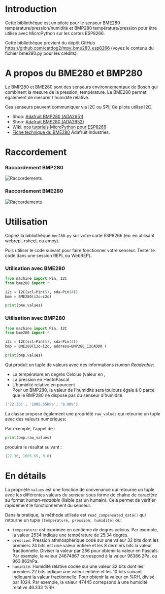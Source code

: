 # Introduction
Cette bibliothèque est un pilote pour le senseur BME280 température/pression/humidité et BMP280 température/pression pour être utilisé avec MicroPython sur les cartes ESP8266.

Cette bibliothèque provient du dépôt GitHub https://github.com/catdog2/mpy_bme280_esp8266 (voyez le contenu du fichier bme280.py pour les crédits).

# A propos du BME280 et BMP280

Le BMP280 et BME280 sont des senseurs environnementaux de Bosch qui combinent la mesure de la pression, température. Le BME280 permet également de mesurer l'humidité relative. 

Ces senseurs peuvent communiquer via I2C ou SPI; Ce pilote utilise I2C.

* Shop: [Adafruit BMP280 (ADA2651)](http://shop.mchobby.be/product.php?id_product=1118)
* Shop: [Adafruit BME280 (ADA2652)](http://shop.mchobby.be/product.php?id_product=684)
* Wiki: [nos tutoriels MicroPython pour ESP8266](https://wiki.mchobby.be/index.php?title=MicroPython-Accueil#ESP8266_en_MicroPython)
* [Fiche technique du BME280](https://www.adafruit.com/datasheets/BST-BME280_DS001-10.pdf) Adafruit Industries.
 
# Raccordement

### Raccordement BMP280 ###
![Raccordements](bmp280_bb.jpg)

### Raccordement BME280 ###
![Raccordements](bme280_bb.jpg)

# Utilisation 
Copiez la bibliothèque `bme280.py` sur votre carte ESP8266 (ex: en utilisant webrepl, rsheel, ou ampy).

Puis utiliser le code suivant pour faire fonctionner votre senseur. Tester le code dans une session REPL ou WebREPL. 

### Utilisation avec BME280 ###

``` python
from machine import Pin, I2C
from bme280 import *

i2c = I2C(scl=Pin(5), sda=Pin(4))
bme = BME280(i2c=i2c)

print(bme.values)
```

### Utilisation avec BMP280 ###

``` python
from machine import Pin, I2C
from bme280 import *

i2c = I2C(scl=Pin(5), sda=Pin(4))
bmp = BME280(i2c=i2c, address=BMP280_I2CADDR )

print(bmp.values)
```

Qui produit un tuple de valeurs avec des informations _Human Readeable_: 
* La température en degrés Celcius (valeur en , 
* La pression en HectoPascal
* L'humidité relative en pourcent<br />Pour un BMP280, la valeur de l'humidité sera toujours égale à 0 parce que le BMP280 ne dispose pas du senseur d'humidité.

``` python
('22.36C', '1005.65hPa', '0.00%')
```

La classe propose également une propriété `raw_values` qui retourne un tuple avec des valeurs numériques:

Par exemple, l'appel de :

``` python
print(bmp.raw_values)
```

produira le résultat suivant :

``` python
(22.36, 1005.65, 0.0)
```

# En détails #

La propriété `values` est une fonction de convenance qui retourne un tuple avec les différentes valeurs du senseur sous forme de chaîne de caractère au format _human-readable_ (lisible par un humain). Cela permet de vérifier rapidement le fonctionnement du senseur. 

Dans la pratique, la méthode utilisée est `read_compensated_data()` qui retourne un tuple `(temperature, pression, humidité)` où:

* `temperature`:  est exprimée en centième de degrés celcius. Par exemple, la valeur 2534 indique une température de 25.34 degrés.
* `pression`: Pression athmosphérique codé sur une valeur 32 bits dont les premiers 24 bits est une valeur entière et les 8 derniers bits la valeur fractionnelle. Diviser la valeur par 256 pour obtenir la valeur en Pascals. Par exemple, la valeur 24674867 correspond à la valeur 96386.2Pa, ou 963.862hPa.
* `humidité`: Humidité relative codée sur une valeur 32 bits dont les premiers 22 bits indique une valeur entière et les 10 bits suivant indiquant la valeur fractionnelle. Pour obtenir la valeur en %RH, divisé par 1024. Par exemple, la valeur 47445 correpsond à une humidité relative 46.333 %RH.


